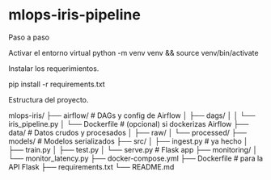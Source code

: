 # mlops-iris-pipeline

Paso a paso

Activar el entorno virtual
python -m venv venv && source venv/bin/activate

Instalar los requerimientos. 

pip install -r requirements.txt

Estructura del proyecto.

mlops-iris/
├── airflow/                # DAGs y config de Airflow
│   ├── dags/
│   │   └── iris_pipeline.py
│   └── Dockerfile          # (opcional) si dockerizas Airflow
├── data/                   # Datos crudos y procesados
│   ├── raw/
│   └── processed/
├── models/                 # Modelos serializados
├── src/
│   ├── ingest.py           # ya hecho
│   ├── train.py
│   ├── test.py
│   └── serve.py            # Flask app
├── monitoring/
│   └── monitor_latency.py
├── docker-compose.yml
├── Dockerfile              # para la API Flask
├── requirements.txt
└── README.md
